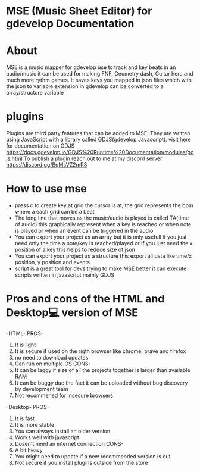 # MSE (Music Sheet Editor) for gdevelop Documentation
# About
MSE is a music mapper for gdevelop use to track and key beats in an audio/music it can be used for making FNF, Geometry dash, Guitar hero and much more rythm games.
It saves keys you mapped in  json files which with the json to variable extension in gdevelop can be converted to a array/structure variable
# plugins
Plugins are third party features that can be added to MSE.
They are written using JavaScript with a library called GDJS(gdevelop Javascript).
visit here for documentation on GDJS https://docs.gdevelop.io/GDJS%20Runtime%20Documentation/modules/gdjs.html
To publish a plugin reach out to me at my discord server https://discord.gg/BqMsVZ2mR8
# How to use mse
* press c to create key at grid the cursor is at, the grid represents the bpm where a each grid can be a beat
* The long line that moves as the music/audio is played is called TA(time of audio) this graphically represent when a key is reached or when note is played or when an event can be triggered in the audio
* You can export your project as an array but it is only usefull if you just need only the time a note/key is reached/played or if you just need the x position of a key this helps to reduce size of json
* You can export your project as a structure this export all data like time/x position, y position and events
* script is a great tool for devs trying to make MSE better it can execute scripts written in javascript mainly GDJS

# Pros and cons of the HTML and Desktop💻 version of MSE
-HTML-
PROS-
1. It is light
2. It is secure if used on the rigth browser like chrome, brave and firefox
3. no need to download updates
4. Can run on multiple OS
CONS-
1. It can be laggy if size of all the projects together is larger than available RAM
2. It can be buggy due the fact it can be uploaded without bug discovery by development team
3. Not recommened for insecure browsers

-Desktop-
PROS-
1. It is fast
2. It is more stable
3. You can always install an older version
4. Works well with javascript
5. Dosen't need an internet connection
CONS-
1. A bit heavy
2. You might need to update if a new recommended version is out
3. Not secure if you install plugins outside from the store

